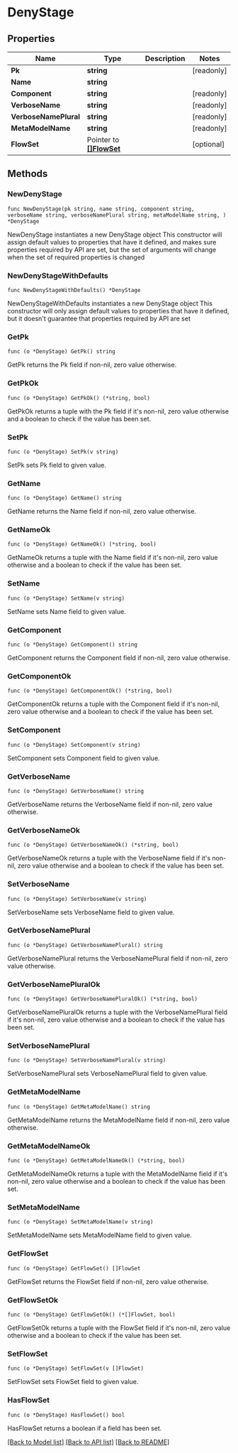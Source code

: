 # DenyStage

## Properties

Name | Type | Description | Notes
------------ | ------------- | ------------- | -------------
**Pk** | **string** |  | [readonly] 
**Name** | **string** |  | 
**Component** | **string** |  | [readonly] 
**VerboseName** | **string** |  | [readonly] 
**VerboseNamePlural** | **string** |  | [readonly] 
**MetaModelName** | **string** |  | [readonly] 
**FlowSet** | Pointer to [**[]FlowSet**](FlowSet.md) |  | [optional] 

## Methods

### NewDenyStage

`func NewDenyStage(pk string, name string, component string, verboseName string, verboseNamePlural string, metaModelName string, ) *DenyStage`

NewDenyStage instantiates a new DenyStage object
This constructor will assign default values to properties that have it defined,
and makes sure properties required by API are set, but the set of arguments
will change when the set of required properties is changed

### NewDenyStageWithDefaults

`func NewDenyStageWithDefaults() *DenyStage`

NewDenyStageWithDefaults instantiates a new DenyStage object
This constructor will only assign default values to properties that have it defined,
but it doesn't guarantee that properties required by API are set

### GetPk

`func (o *DenyStage) GetPk() string`

GetPk returns the Pk field if non-nil, zero value otherwise.

### GetPkOk

`func (o *DenyStage) GetPkOk() (*string, bool)`

GetPkOk returns a tuple with the Pk field if it's non-nil, zero value otherwise
and a boolean to check if the value has been set.

### SetPk

`func (o *DenyStage) SetPk(v string)`

SetPk sets Pk field to given value.


### GetName

`func (o *DenyStage) GetName() string`

GetName returns the Name field if non-nil, zero value otherwise.

### GetNameOk

`func (o *DenyStage) GetNameOk() (*string, bool)`

GetNameOk returns a tuple with the Name field if it's non-nil, zero value otherwise
and a boolean to check if the value has been set.

### SetName

`func (o *DenyStage) SetName(v string)`

SetName sets Name field to given value.


### GetComponent

`func (o *DenyStage) GetComponent() string`

GetComponent returns the Component field if non-nil, zero value otherwise.

### GetComponentOk

`func (o *DenyStage) GetComponentOk() (*string, bool)`

GetComponentOk returns a tuple with the Component field if it's non-nil, zero value otherwise
and a boolean to check if the value has been set.

### SetComponent

`func (o *DenyStage) SetComponent(v string)`

SetComponent sets Component field to given value.


### GetVerboseName

`func (o *DenyStage) GetVerboseName() string`

GetVerboseName returns the VerboseName field if non-nil, zero value otherwise.

### GetVerboseNameOk

`func (o *DenyStage) GetVerboseNameOk() (*string, bool)`

GetVerboseNameOk returns a tuple with the VerboseName field if it's non-nil, zero value otherwise
and a boolean to check if the value has been set.

### SetVerboseName

`func (o *DenyStage) SetVerboseName(v string)`

SetVerboseName sets VerboseName field to given value.


### GetVerboseNamePlural

`func (o *DenyStage) GetVerboseNamePlural() string`

GetVerboseNamePlural returns the VerboseNamePlural field if non-nil, zero value otherwise.

### GetVerboseNamePluralOk

`func (o *DenyStage) GetVerboseNamePluralOk() (*string, bool)`

GetVerboseNamePluralOk returns a tuple with the VerboseNamePlural field if it's non-nil, zero value otherwise
and a boolean to check if the value has been set.

### SetVerboseNamePlural

`func (o *DenyStage) SetVerboseNamePlural(v string)`

SetVerboseNamePlural sets VerboseNamePlural field to given value.


### GetMetaModelName

`func (o *DenyStage) GetMetaModelName() string`

GetMetaModelName returns the MetaModelName field if non-nil, zero value otherwise.

### GetMetaModelNameOk

`func (o *DenyStage) GetMetaModelNameOk() (*string, bool)`

GetMetaModelNameOk returns a tuple with the MetaModelName field if it's non-nil, zero value otherwise
and a boolean to check if the value has been set.

### SetMetaModelName

`func (o *DenyStage) SetMetaModelName(v string)`

SetMetaModelName sets MetaModelName field to given value.


### GetFlowSet

`func (o *DenyStage) GetFlowSet() []FlowSet`

GetFlowSet returns the FlowSet field if non-nil, zero value otherwise.

### GetFlowSetOk

`func (o *DenyStage) GetFlowSetOk() (*[]FlowSet, bool)`

GetFlowSetOk returns a tuple with the FlowSet field if it's non-nil, zero value otherwise
and a boolean to check if the value has been set.

### SetFlowSet

`func (o *DenyStage) SetFlowSet(v []FlowSet)`

SetFlowSet sets FlowSet field to given value.

### HasFlowSet

`func (o *DenyStage) HasFlowSet() bool`

HasFlowSet returns a boolean if a field has been set.


[[Back to Model list]](../README.md#documentation-for-models) [[Back to API list]](../README.md#documentation-for-api-endpoints) [[Back to README]](../README.md)


